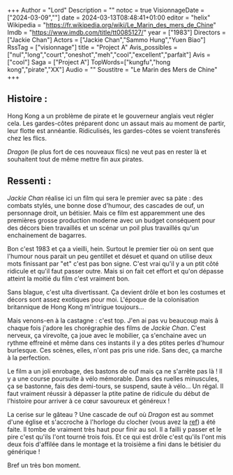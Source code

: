 +++
Author = "Lord"
Description = ""
notoc = true
VisionnageDate = ["2024-03-09",""]
date = 2024-03-13T08:48:41+01:00
editor = "helix"
Wikipedia = "https://fr.wikipedia.org/wiki/Le_Marin_des_mers_de_Chine"
Imdb = "https://www.imdb.com/title/tt0085127/"
year = ["1983"]
Directors = ["Jackie Chan"]
Actors = ["Jackie Chan","Sammo Hung","Yuen Biao"]
RssTag = ["visionnage"]
title = "Project A"
Avis_possibles = ["nul","long","court","oneshot","meh","cool","excellent","parfait"]
Avis = ["cool"] 
Saga = ["Project A"]
TopWords=["kungfu","hong kong","pirate","XX"]
Audio = ""
Soustitre = "Le Marin des Mers de Chine"
+++
## Histoire : 
Hong Kong a un problème de pirate et le gouverneur anglais veut régler cela.
Les gardes-côtes préparent donc un assaut mais au moment de partir, leur flotte est annéantie.
Ridiculisés, les gardes-côtes se voient transferés chez les flics.

*Dragon* (le plus fort de ces nouveaux flics) ne veut pas en rester là et souhaitent tout de même mettre fin aux pirates.

## Ressenti :
*Jackie Chan* réalise ici un film qui sera le premier avec sa pàte : des combats stylés, une bonne dose d'humour, des cascades de ouf, un personnage droit, un bétisier.
Mais ce film est apparemment une des premières grosse production moderne avec un budget conséquent pour des décors bien travaillés et un scénar un poil plus travaillés qu'un enchainement de bagarres.

Bon c'est 1983 et ça a vieilli, hein.
Surtout le premier tier où on sent que l'humour nous parait un peu gentillet et désuet et quand on utilise deux mots finissant par "et" c'est pas bon signe.
C'est vrai qu'il y a un ptit côté ridicule et qu'il faut passer outre.
Mais si on fait cet effort et qu'on dépasse atteint la moitié du film c'est vraiment bon.

Sans blague, c'est ulta divertissant.
Ça devient drôle et bon les costumes et décors sont assez exotiques pour moi.
L'époque de la colonisation britannique de Hong Kong m'intrigue toujours…

Mais venons-en à la castagne : c'est top.
J'en ai pas vu beaucoup mais â chaque fois j'adore les chorégraphie des films de *Jackie Chan*.
C'est nerveux, ça virevolte, ça joue avec le mobilier, ça s'enchaine avec un rythme effreiné et même dans ces instants il y a des ptites perles d'humour burlesque.
Ces scènes, elles, n'ont pas pris une ride.
Sans dec, ça marche à la perfection.

Le film a un joli enrobage, des bastons de ouf mais ça ne s'arrête pas là !
Il y a une course poursuite à vélo mémorable.
Dans des ruelles minuscules, ça se bastonne, fais des demi-tours, se suspend, saute à vélo…
Un régal.
Il faut vraiment réussir à dépasser la ptite patine de ridicule du début de l'histoire pour arriver à ce cœur savoureux et généreux !

La cerise sur le gâteau ?
Une cascade de ouf où *Dragon* est au sommet d'une église et s'accroche à l'horloge du clocher (vous avez la [ref](https://fr.wikipedia.org/wiki/Fichier:Safetylast-1.jpg)) a été faite.
Il tombe de vraiment très haut pour finir au sol.
Il a failli y passer et le pire c'est qu'ils l'ont tourné trois fois.
Et ce qui est drôle c'est qu'ils l'ont mis deux fois d'affilée dans le montage et la troisième a fini dans le bétisier du générique !

Bref un très bon moment.
